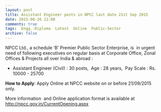 ```yaml
---
layout: post
title: Assistant Engineer posts in NPCC last date 21st Sep 2015   
date: 2015-08-26 22:08
comments: true
tags:  Engg.-Diploma  Latest  Online  Public-Sector 
archive: false
---
```

NPCC Ltd., a schedule ‘B’ Premier Public Sector Enterprise, is  in urgent need of following executives on regular basis at Corporate Office, Zonal Offices & Projects all over India & abroad :

- Assistant Engineer (Civil) : 30 posts,  Age : 28 years,  Pay Scale : Rs. 10000 - 25700

**How to Apply**: Apply Online at NPCC website on or before 21/09/2015 only.  

More information  and Online application format is available at <http://npcc.gov.in/CurrentOpening.aspx> 
